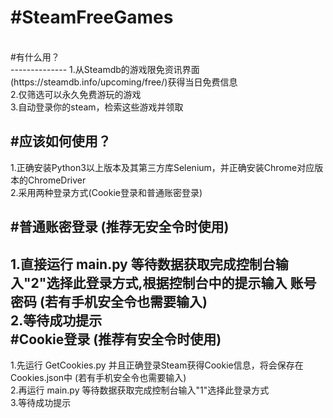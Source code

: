 #SteamFreeGames<br>
==============
<br>
#有什么用？<br>
--------------
1.从Steamdb的游戏限免资讯界面(https://steamdb.info/upcoming/free/)获得当日免费信息<br>
2.仅筛选可以永久免费游玩的游戏<br>
3.自动登录你的steam，检索这些游戏并领取<br>

#应该如何使用？<br>
--------------
1.正确安装Python3以上版本及其第三方库Selenium，并正确安装Chrome对应版本的ChromeDriver<br>
2.采用两种登录方式(Cookie登录和普通账密登录)<br>

#普通账密登录 (推荐无安全令时使用)<br>
--------------
1.直接运行  main.py  等待数据获取完成控制台输入"2"选择此登录方式,根据控制台中的提示输入 账号 密码 (若有手机安全令也需要输入)<br>
2.等待成功提示<br>
#Cookie登录 (推荐有安全令时使用)<br>
--------------
1.先运行  GetCookies.py  并且正确登录Steam获得Cookie信息，将会保存在Cookies.json中 (若有手机安全令也需要输入)<br>
2.再运行  main.py  等待数据获取完成控制台输入"1"选择此登录方式<br>
3.等待成功提示<br>

